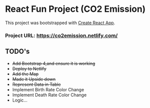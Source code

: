# React Fun Project (CO2 Emission)
This project was bootstrapped with [Create React App](https://github.com/facebook/create-react-app).

### Project URL: https://co2emission.netlify.com/

## TODO's
* ~~Add Bootstrap 4,and ensure it is working~~
* ~~Deploy to Netlify~~
* ~~Add the Map~~
* ~~Made it Upside down~~
* ~~Represent Data in Table~~
* Implement Birth Rate Color Change
* Implement Death Rate Color Change
* Logic...
